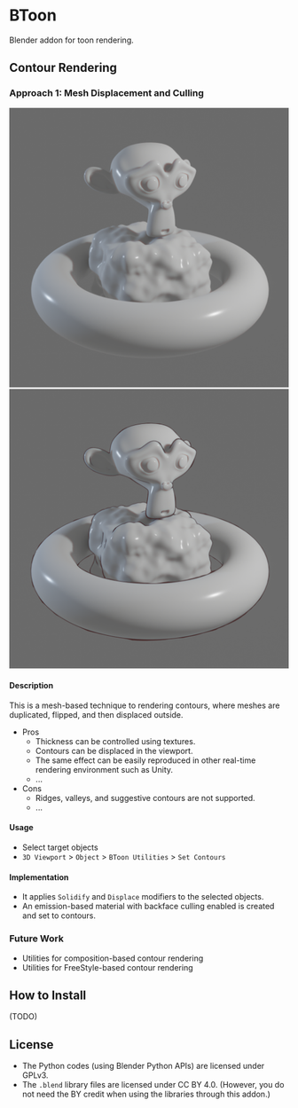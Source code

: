 # BToon

Blender addon for toon rendering.

## Contour Rendering

### Approach 1: Mesh Displacement and Culling

![](./docs/contour-before.png)
![](./docs/contour-after.png)

#### Description

This is a mesh-based technique to rendering contours, where meshes are duplicated, flipped, and then displaced outside.

- Pros
  - Thickness can be controlled using textures.
  - Contours can be displaced in the viewport.
  - The same effect can be easily reproduced in other real-time rendering environment such as Unity.
  - ...
- Cons
  - Ridges, valleys, and suggestive contours are not supported.
  - ...

#### Usage

- Select target objects
- `3D Viewport` > `Object` > `BToon Utilities` > `Set Contours`

#### Implementation

- It applies `Solidify` and `Displace` modifiers to the selected objects.
- An emission-based material with backface culling enabled is created and set to contours.

### Future Work

- Utilities for composition-based contour rendering
- Utilities for FreeStyle-based contour rendering

## How to Install

(TODO)

## License

- The Python codes (using Blender Python APIs) are licensed under GPLv3.
- The `.blend` library files are licensed under CC BY 4.0. (However, you do not need the BY credit when using the libraries through this addon.)
